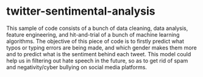 # twitter-sentimental-analysis
This sample of code consists of a bunch of data cleaning, data analysis, feature engineering, and hit-and-trial of a bunch of machine learning algorithms.  The objective of this piece of code is to firstly predict what typos or typing errors are being made, and which gender makes them more and to predict what is the sentiment behind each tweet. This model could help us in filtering out hate speech in the future, so as to get rid of spam and negativity/cyber bullying on social media platforms.
